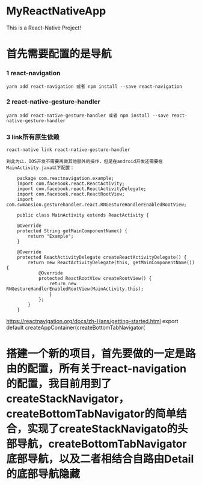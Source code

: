# MyReactNativeApp
This is a React-Native Project!

# 首先需要配置的是导航

### 1 react-navigation
    yarn add react-navigation 或者 npm install --save react-navigation
### 2 react-native-gesture-handler
    yarn add react-native-gesture-handler 或者 npm install --save react-native-gesture-handler
### 3 link所有原生依赖
    react-native link react-native-gesture-handler

    到此为止，IOS开发不需要再做其他额外的操作，但是在android开发还需要在MainActivity.java以下配置：

        package com.reactnavigation.example;
        import com.facebook.react.ReactActivity;
        import com.facebook.react.ReactActivityDelegate;
        import com.facebook.react.ReactRootView;
        import com.swmansion.gesturehandler.react.RNGestureHandlerEnabledRootView;

        public class MainActivity extends ReactActivity {

        @Override
        protected String getMainComponentName() {
            return "Example";
        }

        @Override
        protected ReactActivityDelegate createReactActivityDelegate() {
            return new ReactActivityDelegate(this, getMainComponentName()) {
                @Override
                protected ReactRootView createRootView() {
                    return new RNGestureHandlerEnabledRootView(MainActivity.this);
                    }
                };
            }
        }
https://reactnavigation.org/docs/zh-Hans/getting-started.html
export default createAppContainer(createBottomTabNavigator(
# 搭建一个新的项目，首先要做的一定是路由的配置，所有关于react-navigation的配置，我目前用到了createStackNavigator，createBottomTabNavigator的简单结合，实现了createStackNavigato的头部导航，createBottomTabNavigator底部导航，以及二者相结合自路由Detail的底部导航隐藏